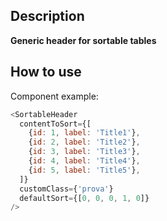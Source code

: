 ## Description

**Generic header for sortable tables**

## How to use

Component example:

```js
<SortableHeader
  contentToSort={[
    {id: 1, label: 'Title1'},
    {id: 2, label: 'Title2'},
    {id: 3, label: 'Title3'},
    {id: 4, label: 'Title4'},
    {id: 5, label: 'Title5'},
  ]}
  customClass={'prova'}
  defaultSort={[0, 0, 0, 1, 0]}
/>
```
